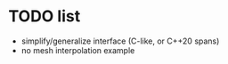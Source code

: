 # TODO list

- simplify/generalize interface (C-like, or C++20 spans)
- no mesh interpolation example

